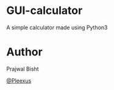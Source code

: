 # GUI-calculator
A simple calculator made using Python3


# Author
Prajwal Bisht

[@Pleexus](https://github.com/Pleexus)
